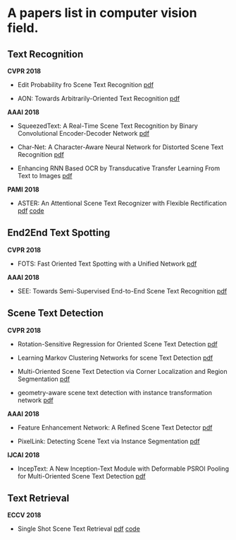 # A papers list in computer vision field.

## Text Recognition

**CVPR 2018** 

- Edit Probability fro Scene Text Recognition [pdf](http://openaccess.thecvf.com/content_cvpr_2018/papers/Bai_Edit_Probability_for_CVPR_2018_paper.pdf)

- AON: Towards Arbitrarily-Oriented Text Recognition [pdf](http://openaccess.thecvf.com/content_cvpr_2018/papers/Cheng_AON_Towards_Arbitrarily-Oriented_CVPR_2018_paper.pdf)

**AAAI 2018**

- SqueezedText: A Real-Time Scene Text Recognition by Binary Convolutional Encoder-Decoder Network [pdf](https://ren-fengbo.lab.asu.edu/sites/default/files/16354-77074-1-pb.pdf)

- Char-Net: A Character-Aware Neural Network for Distorted Scene Text Recognition [pdf](http://www.visionlab.cs.hku.hk/publications/wliu_aaai18.pdf)

- Enhancing RNN Based OCR by Transducative Transfer Learning From Text to Images [pdf]()

**PAMI 2018**

- ASTER: An Attentional Scene Text Recognizer with Flexible Rectification [pdf](http://www.vlrlab.net/admin/uploads/avatars/ASTER_An_Attentional_Scene_Text_Recognizer_with_Flexible_Rectification.pdf) [code](https://github.com/bgshih/aster)


## End2End Text Spotting

**CVPR 2018**

- FOTS: Fast Oriented Text Spotting with a Unified Network [pdf](http://openaccess.thecvf.com/content_cvpr_2018/papers/Liu_FOTS_Fast_Oriented_CVPR_2018_paper.pdf)

**AAAI 2018**

- SEE: Towards Semi-Supervised End-to-End Scene Text Recognition [pdf](https://arxiv.org/pdf/1712.05404) 


## Scene Text Detection

**CVPR 2018**

- Rotation-Sensitive Regression for Oriented Scene Text Detection [pdf](http://openaccess.thecvf.com/content_cvpr_2018/papers/Liao_Rotation-Sensitive_Regression_for_CVPR_2018_paper.pdf)

- Learning Markov Clustering Networks for scene Text Detection [pdf](http://openaccess.thecvf.com/content_cvpr_2018/papers/Liu_Learning_Markov_Clustering_CVPR_2018_paper.pdf)

- Multi-Oriented Scene Text Detection via Corner Localization and Region Segmentation [pdf](http://openaccess.thecvf.com/content_cvpr_2018/papers/Hong_Inferring_Semantic_Layout_CVPR_2018_paper.pdf)

- geometry-aware scene text detection with instance transformation network [pdf](http://openaccess.thecvf.com/content_cvpr_2018/papers/Wang_Geometry-Aware_Scene_Text_CVPR_2018_paper.pdf)

**AAAI 2018** 

- Feature Enhancement Network: A Refined Scene Text Detector [pdf](https://arxiv.org/pdf/1711.04249)

- PixelLink: Detecting Scene Text via Instance Segmentation [pdf](https://arxiv.org/pdf/1801.01315)

**IJCAI 2018**

- IncepText: A New Inception-Text Module with Deformable PSROI Pooling for Multi-Oriented Scene Text Detection [pdf](https://arxiv.org/pdf/1805.01167)


## Text Retrieval

**ECCV 2018**

- Single Shot Scene Text Retrieval [pdf](https://arxiv.org/pdf/1808.09044) [code](https://github.com/lluisgomez/single-shot-str)
